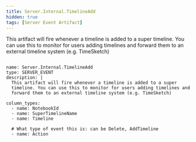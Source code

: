 ```yaml
---
title: Server.Internal.TimelineAdd
hidden: true
tags: [Server Event Artifact]
---
```


This artifact will fire whenever a timeline is added to a super
timeline. You can use this to monitor for users adding timelines and
forward them to an external timeline system (e.g. TimeSketch)


<pre><code class="language-yaml">
name: Server.Internal.TimelineAdd
type: SERVER_EVENT
description: |
  This artifact will fire whenever a timeline is added to a super
  timeline. You can use this to monitor for users adding timelines and
  forward them to an external timeline system (e.g. TimeSketch)

column_types:
  - name: NotebookId
  - name: SuperTimelineName
  - name: Timeline

  # What type of event this is: can be Delete, AddTimeline
  - name: Action

</code></pre>


